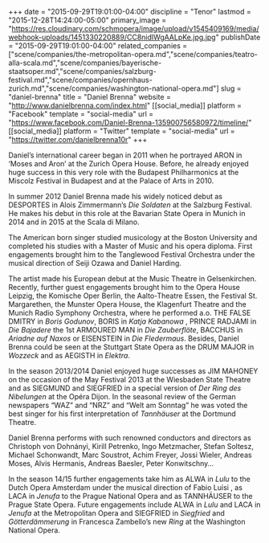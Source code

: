 +++
date = "2015-09-29T19:01:00-04:00"
discipline = "Tenor"
lastmod = "2015-12-28T14:24:00-05:00"
primary_image = "https://res.cloudinary.com/schmopera/image/upload/v1545409169/media/webhook-uploads/1451330220889/CC8nidIWgAALpKe.jpg.jpg"
publishDate = "2015-09-29T19:01:00-04:00"
related_companies = ["scene/companies/the-metropolitan-opera.md","scene/companies/teatro-alla-scala.md","scene/companies/bayerische-staatsoper.md","scene/companies/salzburg-festival.md","scene/companies/opernhaus-zurich.md","scene/companies/washington-national-opera.md"]
slug = "daniel-brenna"
title = "Daniel Brenna"
website = "http://www.danielbrenna.com/index.html"
[[social_media]]
platform = "Facebook"
template = "social-media"
url = "https://www.facebook.com/Daniel-Brenna-135900756580972/timeline/"
[[social_media]]
platform = "Twitter"
template = "social-media"
url = "https://twitter.com/danielbrenna10r"
+++

Daniel’s international career began in 2011 when he portrayed ARON in ‘Moses and Aron’ at the Zurich Opera House. Before, he already enjoyed huge success in this very role with the Budapest Philharmonics at the Miscolz Festival in Budapest and at the Palace of Arts in 2010.

In summer 2012 Daniel Brenna made his widely noticed debut as DESPORTES in Alois Zimmermann’s *Die Soldaten* at the Salzburg Festival. He makes his debut in this role at the Bavarian State Opera in Munich in 2014 and in 2015 at the Scala di Milano.

The American born singer studied musicology at the Boston University and completed his studies with a Master of Music and his opera diploma. First engagements brought him to the Tanglewood Festival Orchestra under the musical direction of Seiji Ozawa and Daniel Harding.

The artist made his European debut at the Music Theatre in Gelsenkirchen. Recently, further guest engagements brought him to the Opera House Leipzig, the Komische Oper Berlin, the Aalto-Theatre Essen, the Festival St. Margarethen, the Munster Opera House, the Klagenfurt Theatre and the Munich Radio Symphony Orchestra, where he performed a.o. THE FALSE DMITRY in *Boris Godunov*, BORIS in *Katja Kabanowa* , PRINCE RADJAMI in *Die Bajadere* the 1st ARMOURED MAN in *Die Zauberflöte*, BACCHUS in *Ariadne auf Naxos* or EISENSTEIN in *Die Fledermaus*. Besides, Daniel Brenna could be seen at the Stuttgart State Opera as the DRUM MAJOR in *Wozzeck* and as AEGISTH in *Elektra*.

In the season 2013/2014 Daniel enjoyed huge successes as JIM MAHONEY on the occasion of the May Festival 2013 at the Wiesbaden State Theatre and as SIEGMUND and SIEGFRIED in a special version of *Der Ring des Nibelungen* at the Opéra Dijon. In the seasonal review of the German newspapers “WAZ” and “NRZ” and “Welt am Sonntag” he was voted the best singer for his first interpretation of *Tannhäuser* at the Dortmund Theatre.

Daniel Brenna performs with such renowned conductors and directors as Christoph von Dohnányi, Kirill Petrenko, Ingo Metzmacher, Stefan Soltesz, Michael Schonwandt, Marc Soustrot, Achim Freyer, Jossi Wieler, Andreas Moses, Alvis Hermanis, Andreas Baesler, Peter Konwitschny…

In the season 14/15 further engagements take him as ALWA in *Lulu* to the Dutch Opera Amsterdam under the musical direction of Fabio Luisi , as LACA in *Jenufa* to the Prague National Opera and as TANNHÄUSER to the Prague State Opera. Future engagements include ALWA in *Lulu* and LACA in *Jenufa* at the Metropolitan Opera and SIEGFRIED in *Siegfried* and *Götterdämmerung* in Francesca Zambello’s new *Ring* at the Washington National Opera.
